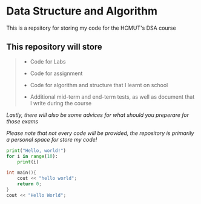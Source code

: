 # Data Structure and Algorithm

This is a repsitory for storing my code for the HCMUT's DSA course

## This repository will store

> - Code for Labs
>
> - Code for assignment
>
> - Code for algorithm and structure that I learnt on school
>
> - Additional mid-term and end-term tests, as well as document that I write during the course

_Lastly, there will also be some advices for what should you preperare for those exams_

_Please note that not every code will be provided, the repository is primarily a personal space for store my code!_

```python
print("Hello, world!")
for i in range(10):
    print(i)
```

```cpp
int main(){
    cout << "hello world";
    return 0;
}
cout << "Hello World";
```
